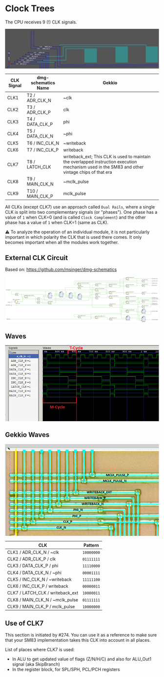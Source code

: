 # Clock Trees

The CPU receives 9 (!) CLK signals.

![clks](/imgstore/sm83/clks.jpg)

|CLK Signal|dmg-schematics Name|Gekkio|
|---|---|---|
|CLK1|T2 / ADR_CLK_N|~clk|
|CLK2|T3 / ADR_CLK_P|clk|
|CLK3|T4 / DATA_CLK_P|phi|
|CLK4|T5 / DATA_CLK_N|~phi|
|CLK5|T6 / INC_CLK_N|~writeback|
|CLK6|T7 / INC_CLK_P|writeback|
|CLK7|T8 / LATCH_CLK|writeback_ext; This CLK is used to maintain the overlapped instruction execution mechanism used in the SM83 and other vintage chips of that era|
|CLK8|T9 / MAIN_CLK_N|~mclk_pulse|
|CLK9|T10 / MAIN_CLK_P|mclk_pulse|

All CLKs (except CLK7) use an approach called `Dual Rails`, where a single CLK is split into two complementary signals (or "phases"). One phase has a value of `1` when CLK=0 (and is called `Clock Complement`) and the other phase has a value of `1` when CLK=1 (same as CLK).

:warning: To analyze the operation of an individual module, it is not particularly important in which polarity the CLK that is used there comes. It only becomes important when all the modules work together.

## External CLK Circuit

Based on: https://github.com/msinger/dmg-schematics

![CLKGen](/HDL/sm83/Design/CLKGen.png)

## Waves

![clk_waves](/imgstore/waves/clk_waves.png)

## Gekkio Waves

![clks_gekkio](/imgstore/sm83/clks_gekkio.png)

|CLK|Pattern|
|---|---|
|CLK1 / ADR_CLK_N / ~clk          | `10000000` |
|CLK2 / ADR_CLK_P / clk           | `01111111` |
|CLK3 / DATA_CLK_P / phi          | `11110000` |
|CLK4 / DATA_CLK_N / ~phi         | `00001111` |
|CLK5 / INC_CLK_N / ~writeback    | `11111100` |
|CLK6 / INC_CLK_P / writeback     | `00000011` |
|CLK7 / LATCH_CLK / writeback_ext | `10000011` |
|CLK8 / MAIN_CLK_N / ~mclk_pulse  | `01111111` |
|CLK9 / MAIN_CLK_P / mclk_pulse   | `10000000` |

## Use of CLK7

This section is initiated by #274. You can use it as a reference to make sure that your SM83 implementation takes this CLK into account in all places.

List of places where CLK7 is used:
- In ALU to get updated value of flags (Z/N/H/C) and also for ALU_Out1 signal (aka SkipBranch)
- In the register block, for SPL/SPH, PCL/PCH registers
